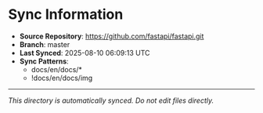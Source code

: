 # Sync Information

- **Source Repository**: https://github.com/fastapi/fastapi.git
- **Branch**: master
- **Last Synced**: 2025-08-10 06:09:13 UTC
- **Sync Patterns**:
  - docs/en/docs/*
  - !docs/en/docs/img

---
*This directory is automatically synced. Do not edit files directly.*
